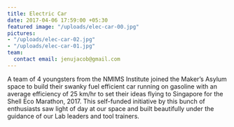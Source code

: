 ```yaml
---
title: Electric Car
date: 2017-04-06 17:59:00 +05:30
featured image: "/uploads/elec-car-00.jpg"
pictures:
- "/uploads/elec-car-02.jpg"
- "/uploads/elec-car-01.jpg"
team:
  contact email: jenujacob@gmail.com
---
```


A team of 4 youngsters from the NMIMS Institute joined the Maker’s Asylum space to build their swanky fuel efficient car running on gasoline with an average efficiency of 25 km/hr to set their ideas flying to Singapore for the Shell Eco Marathon, 2017. This self-funded initiative by this bunch of enthusiasts saw light of day at our space and built beautifully under the guidance of our Lab leaders and tool trainers.